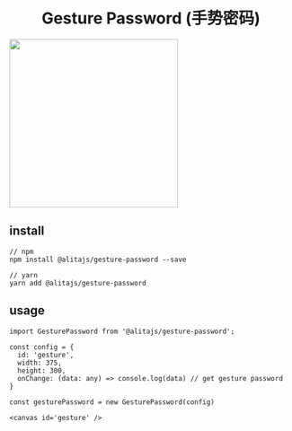 <h1 align="center">
  Gesture Password (手势密码)
</h1>

<img height="300" src="https://user-images.githubusercontent.com/11746742/68995608-735b4a00-08ca-11ea-8402-2d5229beaceb.png"></img>

## install

```
// npm
npm install @alitajs/gesture-password --save

// yarn
yarn add @alitajs/gesture-password
```

## usage

```
import GesturePassword from '@alitajs/gesture-password';

const config = {
  id: 'gesture',
  width: 375,
  height: 300,
  onChange: (data: any) => console.log(data) // get gesture password
}

const gesturePassword = new GesturePassword(config)

<canvas id='gesture' />
```
